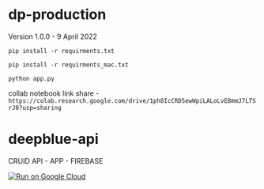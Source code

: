 # dp-production
Version 1.0.0 - 9 April 2022

```
pip install -r requirments.txt
```

```
pip install -r requirments_mac.txt
```
```
python app.py
```

collab notebook link share - ```https://colab.research.google.com/drive/1ph8IcCRD5ewWpiLALoLvEBmmJ7LTSrJ0?usp=sharing```


# deepblue-api
CRUID API - APP - FIREBASE

[![Run on Google Cloud](https://deploy.cloud.run/button.svg)](https://deploy.cloud.run)
